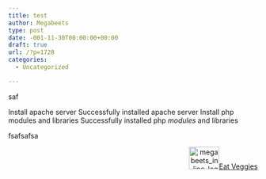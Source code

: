 ```yaml
---
title: test
author: Megabeets
type: post
date: -001-11-30T00:00:00+00:00
draft: true
url: /?p=1728
categories:
  - Uncategorized

---
```

saf

<div id="termynal" data-termynal data-termynal data-ty-typeDelay="40" data-ty-lineDelay="700" data-ty-cursor="▋" data-ty-progressChar="■" data-ty-progressLength="20">
  <span data-ty="input" class="no-prefix">Install apache server</span> <span data-ty="progress"></span> <span data-ty="input" class="no-prefix">Successfully installed apache server</span> <span data-ty="input" class="no-prefix">Install php modules and libraries</span> <span data-ty="progress"></span> <span data-ty="input" class="no-prefix">Successfully installed php <i>modules</i> and libraries</span> <span data-ty="cursor"></span>
</div>

fsafsafsa

<div class="nf-post-footer">
  <p style="text-align: right">
    <a href="https://www.megabeets.net/about.html#vegan"><img class="wp-image-149 alignnone" src="https://www.megabeets.net/uploads/megabeets_inline_logo.png" alt="megabeets_inline_logo" width="61" height="45" />Eat Veggies</a>
  </p>
</div>